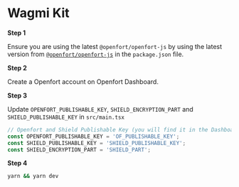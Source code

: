 # Wagmi Kit
**Step 1**

Ensure you are using the latest `@openfort/openfort-js` by using the latest version from [`@openfort/openfort-js`](https://www.npmjs.com/package/@openfort/openfort-js) in the `package.json` file.

**Step 2**

Create a Openfort account on Openfort Dashboard.

**Step 3**

Update `OPENFORT_PUBLISHABLE_KEY`, `SHIELD_ENCRYPTION_PART` and `SHIELD_PUBLISHABLE_KEY` in `src/main.tsx`

```ts
// Openfort and Shield Publishable Key (you will find it in the Dashboard in the `API Keys` section)
const OPENFORT_PUBLISHABLE_KEY = 'OF_PUBLISHABLE_KEY';
const SHIELD_PUBLISHABLE_KEY = 'SHIELD_PUBLISHABLE_KEY'; 
const SHIELD_ENCRYPTION_PART = 'SHIELD_PART'; 
```

**Step 4**

```sh
yarn && yarn dev
```

